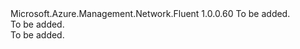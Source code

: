 <Type Name="IBlank&lt;ParentT&gt;" FullName="Microsoft.Azure.Management.Network.Fluent.VirtualNetworkGatewayIPConfiguration.UpdateDefinition.IBlank&lt;ParentT&gt;">
  <TypeSignature Language="C#" Value="public interface IBlank&lt;ParentT&gt;" />
  <TypeSignature Language="ILAsm" Value=".class public interface auto ansi abstract IBlank`1&lt;ParentT&gt;" />
  <TypeSignature Language="DocId" Value="T:Microsoft.Azure.Management.Network.Fluent.VirtualNetworkGatewayIPConfiguration.UpdateDefinition.IBlank`1" />
  <TypeSignature Language="VB.NET" Value="Public Interface IBlank(Of ParentT)" />
  <TypeSignature Language="F#" Value="type IBlank&lt;'ParentT&gt; = interface" />
  <AssemblyInfo>
    <AssemblyName>Microsoft.Azure.Management.Network.Fluent</AssemblyName>
    <AssemblyVersion>1.0.0.60</AssemblyVersion>
  </AssemblyInfo>
  <TypeParameters>
    <TypeParameter Name="ParentT" />
  </TypeParameters>
  <Interfaces />
  <Docs>
    <typeparam name="ParentT">To be added.</typeparam>
    <summary>To be added.</summary>
    <remarks>To be added.</remarks>
  </Docs>
  <Members />
</Type>